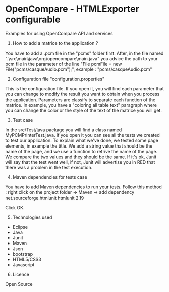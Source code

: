 # OpenCompare - HTMLExporter configurable
Examples for using OpenCompare API and services

1) How to add a matrice to the application ?

You have to add a .pcm file in the "pcms" folder first. After, in the file named ".\src\main\java\org\opencompare\main.java" you advice the path to your pcm file in the parameter of the line "File pcmFile = new File("pcms/casqueAudio.pcm");", 
example : "pcms/casqueAudio.pcm"
  
2) Configuration file "configuration.properties"

This is the configuration file. If you open it, you will find each parameter that you can change to modify the result you want to obtain when you process the application. Parameters are classify to separate each function of the matrice. In example, you have a "coloring all table text" paragraph where you can change the color or the style of the text of the matrice you will get.

3) Test case

In the src/Test/java package you will find a class named MyPCMPrinterTest.java. If you open it you can see all the tests we created to test our application. To explain what we've done, we tested some page elements, in example the title. We add a string value that should be the name of the page, and we use a function to retrive the name of the page. We compare the two values and they should be the same. If it's ok, Junit will say that the test went well, if not, Junit will advertise you in RED that there was a problem in the test execution.

4) Maven dependencies for tests case

  You have to add Maven dependencies to run your tests.
  Follow this method : right click on the project folder -> Maven -> add dependency
  <dependency>
    <groupId>net.sourceforge.htmlunit</groupId>
    <artifactId>htmlunit</artifactId>
    <version>2.19</version>
</dependency>

Click OK.

5) Technologies used

- Eclipse
- Java
- Junit
- Maven
- Json
- bootstrap
- HTML5/CSS3
- Javascript


6) Licence

Open Source
